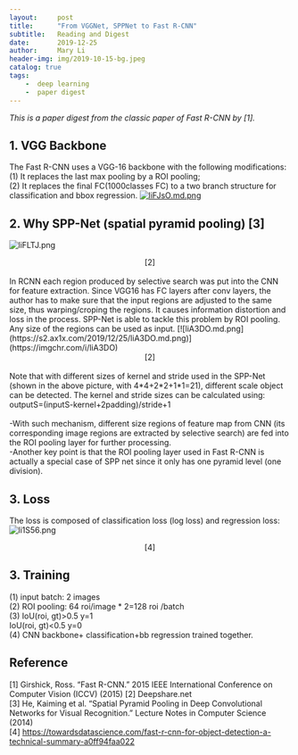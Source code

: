 ```yaml
---
layout:     post
title:      "From VGGNet, SPPNet to Fast R-CNN"
subtitle:   Reading and Digest
date:       2019-12-25
author:     Mary Li
header-img: img/2019-10-15-bg.jpeg
catalog: true
tags: 
    -  deep learning
    -  paper digest 
---
```


_This is a paper digest from the classic paper of Fast R-CNN by [1]._

## 1. VGG Backbone
The Fast R-CNN uses a VGG-16 backbone with the following modifications:
(1) It replaces the last max pooling by a ROI pooling;<br>
(2) It replaces the final FC(1000classes FC) to a two branch structure for classification and bbox regression.
[![liFJsO.md.png](https://s2.ax1x.com/2019/12/25/liFJsO.md.png)](https://imgchr.com/i/liFJsO)
 
## 2. Why SPP-Net (spatial pyramid pooling) [3]
![liFLTJ.png](https://s2.ax1x.com/2019/12/25/liFLTJ.png)
 <center> [2] </center>
 <br>
 In RCNN each region produced by selective search was put into the CNN for feature extraction. Since VGG16 has
 FC layers after conv layers, the author has to make sure that the input regions are adjusted to the same size, thus
 warping/croping the regions. It causes information distortion and loss in the process. SPP-Net is able to tackle this 
 problem by ROI pooling. Any size of the regions can be used as input.
 [![liA3DO.md.png](https://s2.ax1x.com/2019/12/25/liA3DO.md.png)](https://imgchr.com/i/liA3DO)
  <center> [2] </center>
 <br>
 Note that with different sizes of kernel and stride used in the SPP-Net (shown in the above picture, with 4*4+2*2+1*1=21),
 different scale object can be detected.  The kernel and stride sizes can be calculated using: outputS=(inputS-kernel+2padding)/stride+1  
<br>
<br>
 -With such mechanism, different size regions of feature map from CNN (its corresponding image regions are extracted by selective search) are fed into the 
 ROI pooling layer for further processing. <br>
 -Another key point is that the ROI pooling layer used in Fast R-CNN is actually a special case of SPP net since it only has one pyramid level (one division).
 
## 3. Loss
The loss is composed of classification loss (log loss) and regression loss:
 ![li1S56.png](https://s2.ax1x.com/2019/12/25/li1S56.png)
  <center> [4] </center>

## 3. Training
(1) input batch: 2 images <br>
(2) ROI pooling: 64 roi/image * 2=128 roi /batch <br>
(3) IoU(roi, gt)>0.5 y=1 <br>
    IoU(roi, gt)<0.5 y=0 <br>
(4) CNN backbone+ classification+bb regression trained together. <br>

    

## Reference
[1] Girshick, Ross. “Fast R-CNN.” 2015 IEEE International Conference on Computer Vision (ICCV) (2015)
[2] Deepshare.net <br>
[3] He, Kaiming et al. “Spatial Pyramid Pooling in Deep Convolutional Networks for Visual Recognition.” Lecture Notes in Computer Science (2014) <br>
[4] https://towardsdatascience.com/fast-r-cnn-for-object-detection-a-technical-summary-a0ff94faa022